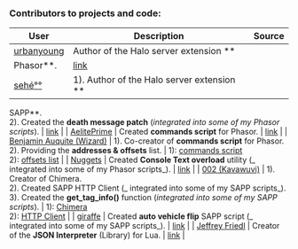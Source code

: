 ### Contributors to projects and code:

| User                                                                | Description                                                                                                                                                                                        | Source                                                                                                                                                                            |
|---------------------------------------------------------------------|----------------------------------------------------------------------------------------------------------------------------------------------------------------------------------------------------|-----------------------------------------------------------------------------------------------------------------------------------------------------------------------------------|
| [urbanyoung](https://github.com/urbanyoung)                         | Author of the Halo server extension **
Phasor**.                                                                                                                                                    | [link](https://github.com/urbanyoung/Phasor)                                                                                                                                      |
| [sehé°°](http://halo.isimaginary.com/forum/user-1.html)             | 1). Author of the Halo server extension **
SAPP**.<br>2). Created the **death message patch** (_integrated into some of my Phasor
scripts_).                                                        | [link](http://halo.isimaginary.com/forum/user-1.html)                                                                                                                             |
| [AelitePrime](http://phasor.proboards.com/user/37)                  | Created **commands
script** for Phasor.                                                                                                                                                            | [link](http://pastebin.com/gHiz0A51)                                                                                                                                              |
| [Benjamin Auquite (Wizard)](https://github.com/th3w1zard1)          | 1). Co-creator of **commands
script** for Phasor.<br/>2). Providing the **addresses &
offsets** list.                                                                                              | 1): [commands script](http://pastebin.com/gHiz0A51) <br/>2): [offsets list](https://pastebin.com/z4eqrjVN)                                                                        |
| [Nuggets](http://phasor.proboards.com/user/36)                      | Created **Console Text overload** utility (_
integrated into some of my Phasor
scripts_).                                                                                                           | [link](http://pastebin.com/1dtn0DiM)                                                                                                                                              |
| [002 (Kavawuvi)](https://github.com/SnowyMouse)                     | 1). Creator of Chimera.<br/>2). Created SAPP HTTP Client (_
integrated into some of my SAPP scripts_).<br/>3). Created the **get_tag_info()** function (_integrated into some of my
SAPP
scripts_). | 1): [Chimera](https://opencarnage.net/index.php?/forum/78-chimera-general/) <br/>2): [HTTP Client](https://opencarnage.net/index.php?/topic/5998-sapp-http-client/#comment-82077) |
| [giraffe](https://opencarnage.net/index.php?/profile/1463-giraffe/) | Created **auto vehicle flip** SAPP script (_
integrated into some of my SAPP
scripts_).                                                                                                             | [link](https://opencarnage.net/index.php?/topic/6251-auto-vehicle-flip/)                                                                                                          |
| [Jeffrey Friedl](http://regex.info/blog/)                           | Creator of the **JSON
Interpreter** (Library) for Lua.                                                                                                                                             | [link](http://regex.info/blog/lua/json)                                                                                                                                           |